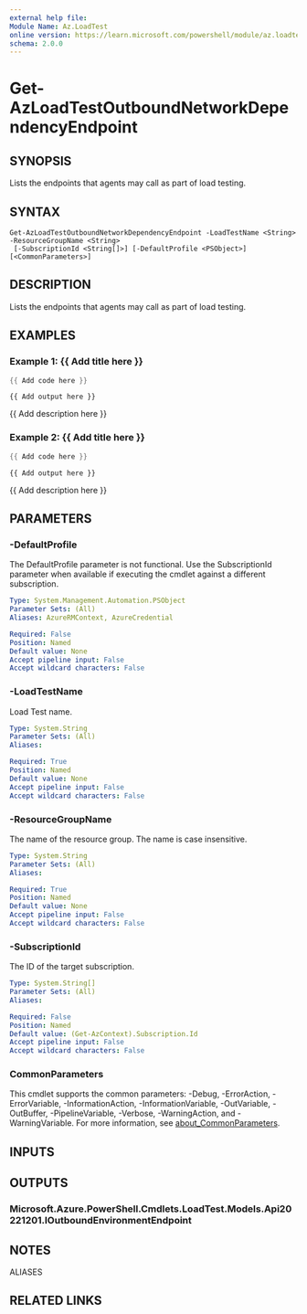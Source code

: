 ```yaml
---
external help file:
Module Name: Az.LoadTest
online version: https://learn.microsoft.com/powershell/module/az.loadtest/get-azloadtestoutboundnetworkdependencyendpoint
schema: 2.0.0
---
```


# Get-AzLoadTestOutboundNetworkDependencyEndpoint

## SYNOPSIS
Lists the endpoints that agents may call as part of load testing.

## SYNTAX

```
Get-AzLoadTestOutboundNetworkDependencyEndpoint -LoadTestName <String> -ResourceGroupName <String>
 [-SubscriptionId <String[]>] [-DefaultProfile <PSObject>] [<CommonParameters>]
```

## DESCRIPTION
Lists the endpoints that agents may call as part of load testing.

## EXAMPLES

### Example 1: {{ Add title here }}
```powershell
{{ Add code here }}
```

```output
{{ Add output here }}
```

{{ Add description here }}

### Example 2: {{ Add title here }}
```powershell
{{ Add code here }}
```

```output
{{ Add output here }}
```

{{ Add description here }}

## PARAMETERS

### -DefaultProfile
The DefaultProfile parameter is not functional.
Use the SubscriptionId parameter when available if executing the cmdlet against a different subscription.

```yaml
Type: System.Management.Automation.PSObject
Parameter Sets: (All)
Aliases: AzureRMContext, AzureCredential

Required: False
Position: Named
Default value: None
Accept pipeline input: False
Accept wildcard characters: False
```

### -LoadTestName
Load Test name.

```yaml
Type: System.String
Parameter Sets: (All)
Aliases:

Required: True
Position: Named
Default value: None
Accept pipeline input: False
Accept wildcard characters: False
```

### -ResourceGroupName
The name of the resource group.
The name is case insensitive.

```yaml
Type: System.String
Parameter Sets: (All)
Aliases:

Required: True
Position: Named
Default value: None
Accept pipeline input: False
Accept wildcard characters: False
```

### -SubscriptionId
The ID of the target subscription.

```yaml
Type: System.String[]
Parameter Sets: (All)
Aliases:

Required: False
Position: Named
Default value: (Get-AzContext).Subscription.Id
Accept pipeline input: False
Accept wildcard characters: False
```

### CommonParameters
This cmdlet supports the common parameters: -Debug, -ErrorAction, -ErrorVariable, -InformationAction, -InformationVariable, -OutVariable, -OutBuffer, -PipelineVariable, -Verbose, -WarningAction, and -WarningVariable. For more information, see [about_CommonParameters](http://go.microsoft.com/fwlink/?LinkID=113216).

## INPUTS

## OUTPUTS

### Microsoft.Azure.PowerShell.Cmdlets.LoadTest.Models.Api20221201.IOutboundEnvironmentEndpoint

## NOTES

ALIASES

## RELATED LINKS


